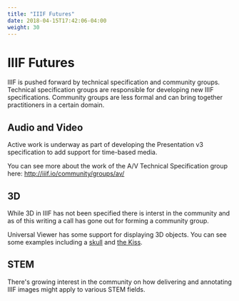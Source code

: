 ```yaml
---
title: "IIIF Futures"
date: 2018-04-15T17:42:06-04:00
weight: 30
---
```


# IIIF Futures

IIIF is pushed forward by technical specification and community groups. Technical specification groups are responsible for developing new IIIF specifications. Community groups are less formal and can bring together practitioners in a certain domain.

## Audio and Video

Active work is underway as part of developing the Presentation v3 specification to add support for time-based media.

You can see more about the work of the A/V Technical Specification group here:
http://iiif.io/community/groups/av/

## 3D

While 3D in IIIF has not been specified there is interst in the community and as of this writing a call has gone out for forming a community group.

Universal Viewer has some support for displaying 3D objects. You can see some examples including a [skull] and [the Kiss].

## STEM

There's growing interest in the community on how delivering and annotating IIIF images might apply to various STEM fields.

[skull]: http://universalviewer.io/examples/#?manifest=https%3A%2F%2Fedsilv.github.io%2Ftest-manifests%2Fpres3-3d.json
[the Kiss]: http://universalviewer.io/examples/#?manifest=http%3A%2F%2Ffiles.universalviewer.io%2Fmanifests%2Ffoundobjects%2Fthekiss.json
